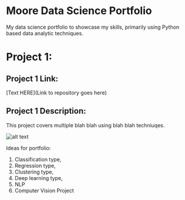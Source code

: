 # Moore Data Science Portfolio
My data science portfolio to showcase my skills, primarily using Python based data analytic techniques.

# Project 1:
## Project 1 Link: 
[Text HERE](Link to repository goes here)
## Project 1 Description: 
This project covers multiple blah blah using blah blah techniuqes.

![alt text](https://github.com/GitMooreHub/Moore_Data_Science_Portfolio/blob/main/images/lh%20finishing%20detaielr.PNG)


Ideas for portfolio: 
1. Classification type, 
2. Regression type, 
3. Clustering type, 
4. Deep learning type, 
5. NLP
6. Computer Vision Project

